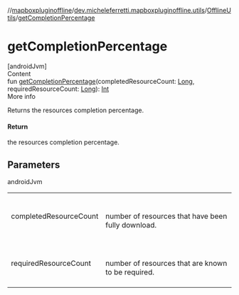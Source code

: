 //[mapboxpluginoffline](../../../index.md)/[dev.micheleferretti.mapboxpluginoffline.utils](../index.md)/[OfflineUtils](index.md)/[getCompletionPercentage](get-completion-percentage.md)



# getCompletionPercentage  
[androidJvm]  
Content  
fun [getCompletionPercentage](get-completion-percentage.md)(completedResourceCount: [Long](https://kotlinlang.org/api/latest/jvm/stdlib/kotlin/-long/index.html), requiredResourceCount: [Long](https://kotlinlang.org/api/latest/jvm/stdlib/kotlin/-long/index.html)): [Int](https://kotlinlang.org/api/latest/jvm/stdlib/kotlin/-int/index.html)  
More info  


Returns the resources completion percentage.



#### Return  


the resources completion percentage.



## Parameters  
  
androidJvm  
  
| | |
|---|---|
| <a name="dev.micheleferretti.mapboxpluginoffline.utils/OfflineUtils/getCompletionPercentage/#kotlin.Long#kotlin.Long/PointingToDeclaration/"></a>completedResourceCount| <a name="dev.micheleferretti.mapboxpluginoffline.utils/OfflineUtils/getCompletionPercentage/#kotlin.Long#kotlin.Long/PointingToDeclaration/"></a><br><br>number of resources that have been fully download.<br><br>|
| <a name="dev.micheleferretti.mapboxpluginoffline.utils/OfflineUtils/getCompletionPercentage/#kotlin.Long#kotlin.Long/PointingToDeclaration/"></a>requiredResourceCount| <a name="dev.micheleferretti.mapboxpluginoffline.utils/OfflineUtils/getCompletionPercentage/#kotlin.Long#kotlin.Long/PointingToDeclaration/"></a><br><br>number of resources that are known to be required.<br><br>|
  
  



